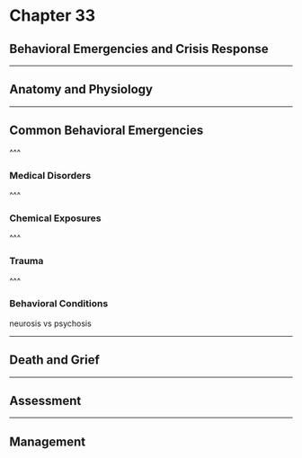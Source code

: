 # Chapter 33
## Behavioral Emergencies and Crisis Response

---

## Anatomy and Physiology

---

## Common Behavioral Emergencies

^^^

### Medical Disorders

^^^

### Chemical Exposures

^^^

### Trauma

^^^

### Behavioral Conditions  
neurosis vs psychosis  


---

## Death and Grief

---

## Assessment

---

## Management
